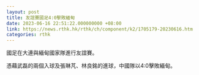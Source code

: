 ```yaml
---
layout: post
title: 友誼賽國足4:0擊敗緬甸
date: 2023-06-16 22:51:22.000000000 +08:00
link: https://news.rthk.hk/rthk/ch/component/k2/1705179-20230616.htm
categories: rthk
---
```


國足在大連與緬甸國家隊進行友誼賽。

憑藉武磊的兩個入球及張琳芃、林良銘的進球，中國隊以4:0擊敗緬甸。
